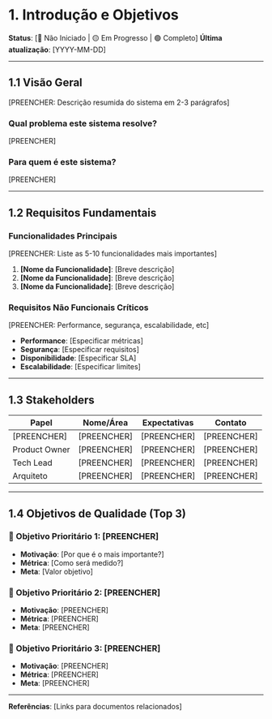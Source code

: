 # 1. Introdução e Objetivos

**Status**: [🔴 Não Iniciado | 🟡 Em Progresso | 🟢 Completo]
**Última atualização**: [YYYY-MM-DD]

---

## 1.1 Visão Geral

[PREENCHER: Descrição resumida do sistema em 2-3 parágrafos]

### Qual problema este sistema resolve?
[PREENCHER]

### Para quem é este sistema?
[PREENCHER]

---

## 1.2 Requisitos Fundamentais

### Funcionalidades Principais
[PREENCHER: Liste as 5-10 funcionalidades mais importantes]

1. **[Nome da Funcionalidade]**: [Breve descrição]
2. **[Nome da Funcionalidade]**: [Breve descrição]
3. **[Nome da Funcionalidade]**: [Breve descrição]

### Requisitos Não Funcionais Críticos
[PREENCHER: Performance, segurança, escalabilidade, etc]

- **Performance**: [Especificar métricas]
- **Segurança**: [Especificar requisitos]
- **Disponibilidade**: [Especificar SLA]
- **Escalabilidade**: [Especificar limites]

---

## 1.3 Stakeholders

| Papel | Nome/Área | Expectativas | Contato |
|-------|-----------|--------------|---------|
| [PREENCHER] | [PREENCHER] | [PREENCHER] | [PREENCHER] |
| Product Owner | [PREENCHER] | [PREENCHER] | [PREENCHER] |
| Tech Lead | [PREENCHER] | [PREENCHER] | [PREENCHER] |
| Arquiteto | [PREENCHER] | [PREENCHER] | [PREENCHER] |

---

## 1.4 Objetivos de Qualidade (Top 3)

### 🥇 Objetivo Prioritário 1: [PREENCHER]
- **Motivação**: [Por que é o mais importante?]
- **Métrica**: [Como será medido?]
- **Meta**: [Valor objetivo]

### 🥈 Objetivo Prioritário 2: [PREENCHER]
- **Motivação**: [PREENCHER]
- **Métrica**: [PREENCHER]
- **Meta**: [PREENCHER]

### 🥉 Objetivo Prioritário 3: [PREENCHER]
- **Motivação**: [PREENCHER]
- **Métrica**: [PREENCHER]
- **Meta**: [PREENCHER]

---

**Referências**: [Links para documentos relacionados]
